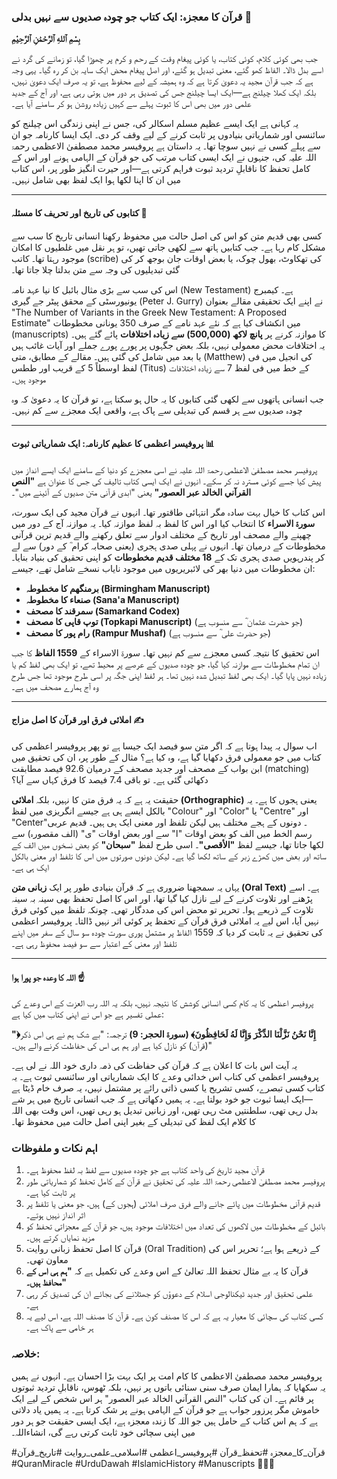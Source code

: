 ### قرآن کا معجزہ: ایک کتاب جو چودہ صدیوں سے نہیں بدلی 📖

**بِسْمِ ٱللهِ ٱلرَّحْمَٰنِ ٱلرَّحِيْمِ**

جب بھی کوئی کلام، کوئی کتاب، یا کوئی پیغام وقت کے رحم و کرم پر چھوڑا گیا، تو زمانے کی گرد نے اسے بدل ڈالا۔ الفاظ کھو گئے، معنی تبدیل ہو گئے، اور اصل پیغام محض ایک سایہ بن کر رہ گیا۔ یہی وجہ ہے کہ جب قرآن مجید یہ دعویٰ کرتا ہے کہ وہ ہمیشہ کے لیے محفوظ ہے، تو یہ صرف ایک دعویٰ نہیں، بلکہ ایک کھلا چیلنج ہے—ایک ایسا چیلنج جس کی تصدیق ہر دور میں ہوتی رہی ہے، اور آج کے جدید علمی دور میں بھی اس کا ثبوت پہلے سے کہیں زیادہ روشن ہو کر سامنے آیا ہے۔

یہ کہانی ہے ایک ایسے عظیم مسلم اسکالر کی، جس نے اپنی زندگی اس چیلنج کو سائنسی اور شماریاتی بنیادوں پر ثابت کرنے کے لیے وقف کر دی۔ ایک ایسا کارنامہ جو ان سے پہلے کسی نے نہیں سوچا تھا۔ یہ داستان ہے پروفیسر محمد مصطفیٰ الاعظمی رحمۃ اللہ علیہ کی، جنہوں نے ایک ایسی کتاب مرتب کی جو قرآن کے الہامی ہونے اور اس کے کامل تحفظ کا ناقابلِ تردید ثبوت فراہم کرتی ہے—اور حیرت انگیز طور پر، اس کتاب میں ان کا اپنا لکھا ہوا ایک لفظ بھی شامل نہیں۔

---

#### **کتابوں کی تاریخ اور تحریف کا مسئلہ 📜**

کسی بھی قدیم متن کو اس کی اصل حالت میں محفوظ رکھنا انسانی تاریخ کا سب سے مشکل کام رہا ہے۔ جب کتابیں ہاتھ سے لکھی جاتی تھیں، تو ہر نقل میں غلطیوں کا امکان موجود رہتا تھا۔ کاتب (scribe) کی تھکاوٹ، بھول چوک، یا بعض اوقات جان بوجھ کر کی گئی تبدیلیوں کی وجہ سے متن بدلتا چلا جاتا تھا۔

اس کی سب سے بڑی مثال بائبل کا نیا عہد نامہ (New Testament) ہے۔ کیمبرج یونیورسٹی کے محقق پیٹر جے گیری (Peter J. Gurry) نے اپنے ایک تحقیقی مقالے بعنوان "The Number of Variants in the Greek New Testament: A Proposed Estimate" میں انکشاف کیا ہے کہ نئے عہد نامے کے صرف 350 یونانی مخطوطات (manuscripts) کا موازنہ کرنے پر **پانچ لاکھ (500,000) سے زیادہ اختلافات** پائے گئے ہیں۔ یہ اختلافات محض معمولی نہیں، بلکہ بعض جگہوں پر پورے پورے جملے اور آیات غائب ہیں یا بعد میں شامل کی گئی ہیں۔ مقالے کے مطابق، متی (Matthew) کی انجیل میں فی لفظ اوسطاً 5 کے قریب اور ططس (Titus) کے خط میں فی لفظ 7 سے زیادہ اختلافات موجود ہیں۔

جب انسانی ہاتھوں سے لکھی گئی کتابوں کا یہ حال ہو سکتا ہے، تو قرآن کا یہ دعویٰ کہ وہ چودہ صدیوں سے ہر قسم کی تبدیلی سے پاک ہے، واقعی ایک معجزے سے کم نہیں۔

---

#### **پروفیسر اعظمی کا عظیم کارنامہ: ایک شماریاتی ثبوت 📊**

پروفیسر محمد مصطفیٰ الاعظمی رحمۃ اللہ علیہ نے اسی معجزے کو دنیا کے سامنے ایک ایسے انداز میں پیش کیا جسے کوئی مسترد نہ کر سکے۔ انہوں نے ایک ایسی کتاب تالیف کی جس کا عنوان ہے **"النص القرآني الخالد عبر العصور"** یعنی "ابدی قرآنی متن صدیوں کے آئینے میں"۔

اس کتاب کا خیال بہت سادہ مگر انتہائی طاقتور تھا۔ انہوں نے قرآن مجید کی ایک سورت، **سورۃ الاسراء** کا انتخاب کیا اور اس کا لفظ بہ لفظ موازنہ کیا۔ یہ موازنہ آج کے دور میں چھپنے والے مصحف اور تاریخ کے مختلف ادوار سے تعلق رکھنے والے قدیم ترین قرآنی مخطوطات کے درمیان تھا۔ انہوں نے پہلی صدی ہجری (یعنی صحابہ کرام ؓ کے دور) سے لے کر پندرہویں صدی ہجری تک کے **18 مختلف قدیم مخطوطات** کو اپنی تحقیق کی بنیاد بنایا۔ ان مخطوطات میں دنیا بھر کی لائبریریوں میں موجود نایاب نسخے شامل تھے، جیسے:

*   **برمنگھم کا مخطوطہ (Birmingham Manuscript)**
*   **صنعاء کا مخطوطہ (Sana'a Manuscript)**
*   **سمرقند کا مصحف (Samarkand Codex)**
*   **توپ قاپی کا مصحف (Topkapi Manuscript)** (جو حضرت عثمان ؓ سے منسوب ہے)
*   **رام پور کا مصحف (Rampur Mushaf)** (جو حضرت علی ؓ سے منسوب ہے)

اس تحقیق کا نتیجہ کسی معجزے سے کم نہیں تھا۔ سورۃ الاسراء کے **1559 الفاظ** کا جب ان تمام مخطوطات سے موازنہ کیا گیا، جو چودہ صدیوں کے عرصے پر محیط تھے، تو ایک بھی لفظ کم یا زیادہ نہیں پایا گیا۔ ایک بھی لفظ تبدیل شدہ نہیں تھا۔ ہر لفظ اپنی جگہ پر اسی طرح موجود تھا جس طرح وہ آج ہمارے مصحف میں ہے۔

---

#### **املائی فرق اور قرآن کا اصل مزاج ✍️**

اب سوال یہ پیدا ہوتا ہے کہ اگر متن سو فیصد ایک جیسا ہے تو پھر پروفیسر اعظمی کی کتاب میں جو معمولی فرق دکھایا گیا ہے، وہ کیا ہے؟ مثال کے طور پر، ان کی تحقیق میں ابن بواب کے مصحف اور جدید مصحف کے درمیان 92.6 فیصد مطابقت (matching) دکھائی گئی ہے۔ تو باقی 7.4 فیصد کا فرق کہاں سے آیا؟

حقیقت یہ ہے کہ یہ فرق متن کا نہیں، بلکہ **املائی (Orthographic)** یعنی ہجوں کا ہے۔ یہ بالکل ایسے ہی ہے جیسے انگریزی میں لفظ "Colour" اور "Color" یا "Centre" اور "Center"۔ دونوں کے ہجے مختلف ہیں لیکن تلفظ اور معنی ایک ہی ہیں۔ قدیم عربی رسم الخط میں الف کو بعض اوقات "ا" سے اور بعض اوقات "ی" (الف مقصورہ) سے لکھا جاتا تھا، جیسے لفظ **"الأقصى"**۔ اسی طرح لفظ **"سبحان"** کو بعض نسخوں میں الف کے ساتھ اور بعض میں کھڑے زبر کے ساتھ لکھا گیا ہے۔ لیکن دونوں صورتوں میں اس کا تلفظ اور معنی بالکل ایک ہی ہے۔

یہاں یہ سمجھنا ضروری ہے کہ قرآن بنیادی طور پر ایک **زبانی متن (Oral Text)** ہے۔ اسے پڑھنے اور تلاوت کرنے کے لیے نازل کیا گیا تھا، اور اس کا اصل تحفظ بھی سینہ بہ سینہ تلاوت کے ذریعے ہوا۔ تحریر تو محض اس کی مددگار تھی۔ چونکہ تلفظ میں کوئی فرق نہیں آیا، اس لیے یہ املائی فرق قرآن کے تحفظ پر کوئی اثر نہیں ڈالتا۔ پروفیسر اعظمی کی تحقیق نے یہ ثابت کر دیا کہ 1559 الفاظ پر مشتمل پوری سورت چودہ سو سال کے سفر میں اپنے تلفظ اور معنی کے اعتبار سے سو فیصد محفوظ رہی ہے۔

---

#### **اللہ کا وعدہ جو پورا ہوا ☝️**

پروفیسر اعظمی کا یہ کام کسی انسانی کوشش کا نتیجہ نہیں، بلکہ یہ اللہ رب العزت کے اس وعدے کی عملی تفسیر ہے جو اس نے اپنی کتاب میں کیا ہے:

**"﴿إِنَّا نَحْنُ نَزَّلْنَا الذِّكْرَ وَإِنَّا لَهُ لَحَافِظُونَ﴾ (سورۃ الحجر: 9)**
ترجمہ: "بے شک ہم نے ہی اس ذکر (قرآن) کو نازل کیا ہے اور ہم ہی اس کی حفاظت کرنے والے ہیں۔"

یہ آیت اس بات کا اعلان ہے کہ قرآن کی حفاظت کی ذمہ داری خود اللہ نے لی ہے۔ پروفیسر اعظمی کی کتاب اس خدائی وعدے کا ایک شماریاتی اور سائنسی ثبوت ہے۔ یہ کتاب کسی تبصرے، کسی تشریح یا کسی ذاتی رائے پر مشتمل نہیں، یہ صرف خام ڈیٹا ہے—ایک ایسا ثبوت جو خود بولتا ہے۔ یہ ہمیں دکھاتی ہے کہ جب انسانی تاریخ میں ہر شے بدل رہی تھی، سلطنتیں مٹ رہی تھیں، اور زبانیں تبدیل ہو رہی تھیں، اس وقت بھی اللہ کا کلام ایک لفظ کی تبدیلی کے بغیر اپنی اصل حالت میں محفوظ تھا۔

### **اہم نکات و ملفوظات**

1.  قرآن مجید تاریخ کی واحد کتاب ہے جو چودہ صدیوں سے لفظ بہ لفظ محفوظ ہے۔
2.  پروفیسر محمد مصطفیٰ الاعظمی رحمۃ اللہ علیہ کی تحقیق نے قرآن کے کامل تحفظ کو شماریاتی طور پر ثابت کیا ہے۔
3.  قدیم قرآنی مخطوطات میں پائے جانے والے فرق صرف املائی (ہجوں کے) ہیں، جو معنی یا تلفظ پر اثر انداز نہیں ہوتے۔
4.  بائبل کے مخطوطات میں لاکھوں کی تعداد میں اختلافات موجود ہیں، جو قرآن کے معجزاتی تحفظ کو مزید نمایاں کرتے ہیں۔
5.  قرآن کا اصل تحفظ زبانی روایت (Oral Tradition) کے ذریعے ہوا ہے؛ تحریر اس کی معاون تھی۔
6.  قرآن کا یہ بے مثال تحفظ اللہ تعالیٰ کے اس وعدے کی تکمیل ہے کہ **"ہم ہی اس کے محافظ ہیں۔"**
7.  علمی تحقیق اور جدید ٹیکنالوجی اسلام کے دعوؤں کو جھٹلانے کی بجائے ان کی تصدیق کر رہی ہے۔
8.  کسی کتاب کی سچائی کا معیار یہ ہے کہ اس کا مصنف کون ہے۔ قرآن کا مصنف اللہ ہے، اس لیے یہ ہر خامی سے پاک ہے۔

### **خلاصہ:**

پروفیسر محمد مصطفیٰ الاعظمی کا کام امت پر ایک بہت بڑا احسان ہے۔ انہوں نے ہمیں یہ سکھایا کہ ہمارا ایمان صرف سنی سنائی باتوں پر نہیں، بلکہ ٹھوس، ناقابلِ تردید ثبوتوں پر قائم ہے۔ ان کی کتاب "النص القرآني الخالد عبر العصور" ہر اس شخص کے لیے ایک خاموش مگر پرزور جواب ہے جو قرآن کے الہامی ہونے پر شک کرتا ہے۔ یہ ہمیں یاد دلاتی ہے کہ ہم اس کتاب کے حامل ہیں جو اللہ کا زندہ معجزہ ہے، ایک ایسی حقیقت جو ہر دور میں اپنی سچائی خود ثابت کرتی رہے گی، انشاءاللہ۔

#قرآن_کا_معجزہ #تحفظ_قرآن #پروفیسر_اعظمی #اسلامی_علمی_روایت #تاریخ_قرآن #QuranMiracle #UrduDawah #IslamicHistory #Manuscripts 📜📖✨